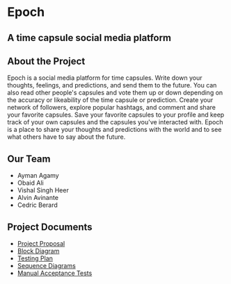 # Epoch

## A time capsule social media platform

## About the Project

Epoch is a social media platform for time capsules. Write down your thoughts, feelings, and predictions, and send them to the future. You can also read other people's capsules and vote them up or down depending on the accuracy or likeability of the time capsule or prediction. Create your network of followers, explore popular hashtags, and comment and share your favorite capsules. Save your favorite capsules to your profile and keep track of your own capsules and the capsules you've interacted with. Epoch is a place to share your thoughts and predictions with the world and to see what others have to say about the future.

## Our Team

- Ayman Agamy
- Obaid Ali
- Vishal Singh Heer
- Alvin Avinante
- Cedric Berard

## Project Documents

- [Project Proposal](https://github.com/Aymanhki/Epoch/wiki/Project-Proposal)
- [Block Diagram](/epoch_project_documents/BlockDiagram)
- [Testing Plan](/epoch_project_documents/TestingPlan)
- [Sequence Diagrams](/epoch_project_documents/SequenceDiagrams)
- [Manual Acceptance Tests](https://github.com/Aymanhki/Epoch/wiki/Manual-Acceptance-Tests)
